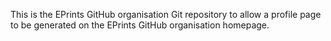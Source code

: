 This is the EPrints GitHub organisation Git repository to allow a profile page to be generated on the EPrints GitHub organisation homepage.
